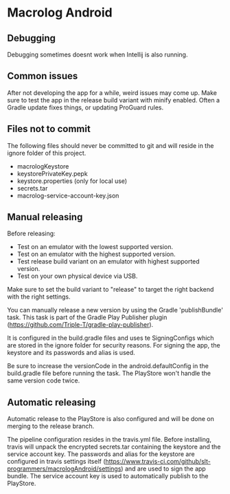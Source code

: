 # Macrolog Android

## Debugging
Debugging sometimes doesnt work when Intellij is also running.

## Common issues
After not developing the app for a while, weird issues may come up. 
Make sure to test the app in the release build variant with minify enabled. 
Often a Gradle update fixes things, or updating ProGuard rules.

## Files not to commit
The following files should never be committed to git and will reside in the ignore folder of
this project.
- macrologKeystore
- keystorePrivateKey.pepk
- keystore.properties (only for local use)
- secrets.tar
- macrolog-service-account-key.json


## Manual releasing
Before releasing: 
- Test on an emulator with the lowest supported version.
- Test on an emulator with the highest supported version.
- Test release build variant on an emulator with highest supported version.
- Test on your own physical device via USB.

Make sure to set the build variant to "release" to target the right backend with the right settings.

You can manually release a new version by using the Gradle 'publishBundle' task.
This task is part of the Gradle Play Publisher plugin 
(https://github.com/Triple-T/gradle-play-publisher).
 
It is configured in the build.gradle files and uses te SigningConfigs 
which are stored in the ignore folder for security reasons. 
For signing the app, the keystore and its passwords and alias is used. 

Be sure to increase the versionCode in the android.defaultConfig in the build.gradle file 
before running the task. The PlayStore won't handle the same version code twice.


## Automatic releasing

Automatic release to the PlayStore is also configured and will be done 
on merging to the release branch. 

The pipeline configuration resides in the travis.yml file. Before installing, travis will unpack
the encrypted secrets.tar containing the keystore and the service account key. 
The passwords and alias for the keystore are configured in travis settings itself 
(https://www.travis-ci.com/github/slt-programmers/macrologAndroid/settings) and are used to 
sign the app bundle. The service account key is used to automatically publish to the PlayStore.

 